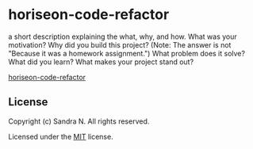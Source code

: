 # horiseon-code-refactor

a short description explaining the what, why, and how. What was your motivation? Why did you build this project? (Note: The answer is not "Because it was a homework assignment.") What problem does it solve? What did you learn? What makes your project stand out?

[horiseon-code-refactor](https://sandran99.github.io/horiseon-code-refactor/)

## License

Copyright (c) Sandra N. All rights reserved.

Licensed under the [MIT](LICENSE.txt) license.
